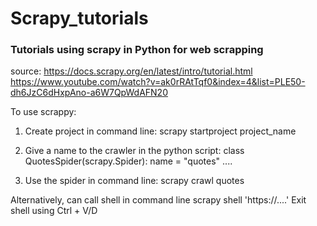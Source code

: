 # Scrapy_tutorials
### Tutorials using scrapy in Python for web scrapping
source:
https://docs.scrapy.org/en/latest/intro/tutorial.html
https://www.youtube.com/watch?v=ak0rRAtTqf0&index=4&list=PLE50-dh6JzC6dHxpAno-a6W7QpWdAFN20

To use scrappy:
1. Create project in command line:
scrapy startproject project_name

2. Give a name to the crawler in the python script:
class QuotesSpider(scrapy.Spider):
    name = "quotes"
    ....
    
3. Use the spider in command line:
scrapy crawl quotes

Alternatively, can call shell in command line
scrapy shell 'https://....'
Exit shell using Ctrl + V/D
